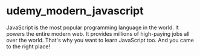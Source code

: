# udemy_modern_javascript
JavaScript is the most popular programming language in the world. It powers the entire modern web. It provides millions of high-paying jobs all over the world.  That's why you want to learn JavaScript too. And you came to the right place!
